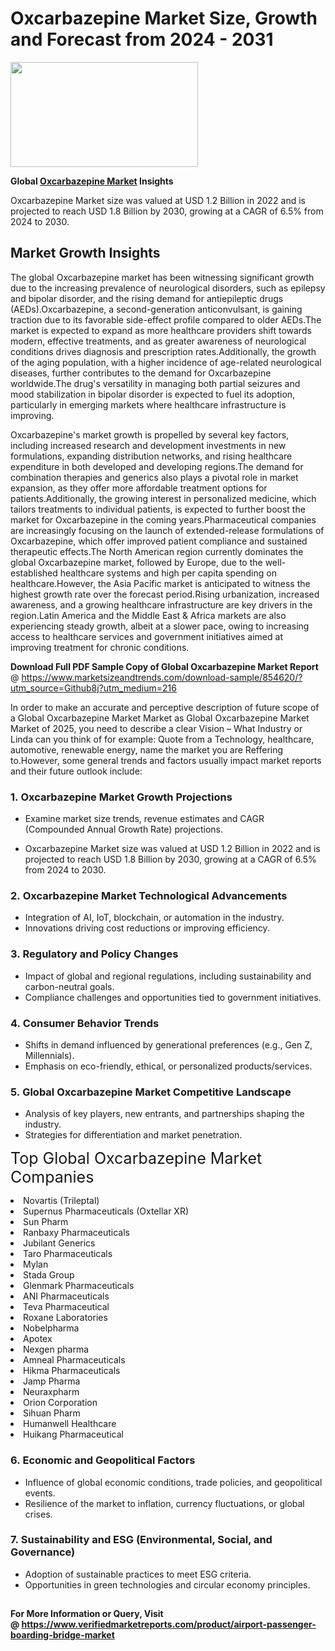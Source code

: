 <H1>Oxcarbazepine Market Size, Growth and Forecast from 2024 - 2031</H1><img class="aligncenter size-medium wp-image-584254" src="https://thirdeyenews.in/wp-content/uploads/2024/09/Global-Market-Research-300x168.jpeg" alt="" width="300" height="168" /><p><strong>Global&nbsp;<a href="https://www.marketsizeandtrends.com/download-sample/854620/?utm_source=Github8j?utm_medium=216">Oxcarbazepine Market</a> Insights</strong></p><p>Oxcarbazepine Market size was valued at USD 1.2 Billion in 2022 and is projected to reach USD 1.8 Billion by 2030, growing at a CAGR of 6.5% from 2024 to 2030.</p><p><h2>Market Growth Insights</h2> <p>The global Oxcarbazepine market has been witnessing significant growth due to the increasing prevalence of neurological disorders, such as epilepsy and bipolar disorder, and the rising demand for antiepileptic drugs (AEDs).Oxcarbazepine, a second-generation anticonvulsant, is gaining traction due to its favorable side-effect profile compared to older AEDs.The market is expected to expand as more healthcare providers shift towards modern, effective treatments, and as greater awareness of neurological conditions drives diagnosis and prescription rates.Additionally, the growth of the aging population, with a higher incidence of age-related neurological diseases, further contributes to the demand for Oxcarbazepine worldwide.The drug's versatility in managing both partial seizures and mood stabilization in bipolar disorder is expected to fuel its adoption, particularly in emerging markets where healthcare infrastructure is improving.</p> <p>Oxcarbazepine's market growth is propelled by several key factors, including increased research and development investments in new formulations, expanding distribution networks, and rising healthcare expenditure in both developed and developing regions.The demand for combination therapies and generics also plays a pivotal role in market expansion, as they offer more affordable treatment options for patients.Additionally, the growing interest in personalized medicine, which tailors treatments to individual patients, is expected to further boost the market for Oxcarbazepine in the coming years.Pharmaceutical companies are increasingly focusing on the launch of extended-release formulations of Oxcarbazepine, which offer improved patient compliance and sustained therapeutic effects.The North American region currently dominates the global Oxcarbazepine market, followed by Europe, due to the well-established healthcare systems and high per capita spending on healthcare.However, the Asia Pacific market is anticipated to witness the highest growth rate over the forecast period.Rising urbanization, increased awareness, and a growing healthcare infrastructure are key drivers in the region.Latin America and the Middle East & Africa markets are also experiencing steady growth, albeit at a slower pace, owing to increasing access to healthcare services and government initiatives aimed at improving treatment for chronic conditions.</p> <p><span class=""><strong>Download Full PDF Sample Copy of Global Oxcarbazepine Market Report</strong> @ <a href="https://www.marketsizeandtrends.com/download-sample/854620/?utm_source=Github8j?utm_medium=216" target="_blank">https://www.marketsizeandtrends.com/download-sample/854620/?utm_source=Github8j?utm_medium=216</a></span></p><p>In order to make an accurate and perceptive description of future scope of a Global&nbsp;Oxcarbazepine Market Market as Global&nbsp;Oxcarbazepine Market Market of 2025, you need to describe a clear Vision &ndash; What Industry or Linda can you think of for example: Quote from a Technology, healthcare, automotive, renewable energy, name the market you are Reffering to.However, some general trends and factors usually impact market reports and their future outlook include:</p><h3>1.&nbsp;<strong>Oxcarbazepine Market Growth Projections</strong></h3><ul><li>Examine market size trends, revenue estimates and CAGR (Compounded Annual Growth Rate) projections.</li><li><p>Oxcarbazepine Market size was valued at USD 1.2 Billion in 2022 and is projected to reach USD 1.8 Billion by 2030, growing at a CAGR of 6.5% from 2024 to 2030.</p></li></ul><h3>2.&nbsp;<strong>Oxcarbazepine Market Technological Advancements</strong></h3><ul><li>Integration of AI, IoT, blockchain, or automation in the industry.</li><li>Innovations driving cost reductions or improving efficiency.</li></ul><h3>3.&nbsp;<strong>Regulatory and Policy Changes</strong></h3><ul><li>Impact of global and regional regulations, including sustainability and carbon-neutral goals.</li><li>Compliance challenges and opportunities tied to government initiatives.</li></ul><h3>4.&nbsp;<strong>Consumer Behavior Trends</strong></h3><ul><li>Shifts in demand influenced by generational preferences (e.g., Gen Z, Millennials).</li><li>Emphasis on eco-friendly, ethical, or personalized products/services.</li></ul><h3>5.&nbsp;<strong>Global Oxcarbazepine Market Competitive Landscape</strong></h3><ul><li>Analysis of key players, new entrants, and partnerships shaping the industry.</li><li>Strategies for differentiation and market penetration.</li></ul><p data-pm-slice="1 1 []"><span style="color: inherit; font-family: inherit; font-size: 25px;">Top Global Oxcarbazepine Market Companies</span></p><div class="" data-test-id=""><p><li>Novartis (Trileptal)</li><li> Supernus Pharmaceuticals (Oxtellar XR)</li><li> Sun Pharm</li><li> Ranbaxy Pharmaceuticals</li><li> Jubilant Generics</li><li> Taro Pharmaceuticals</li><li> Mylan</li><li> Stada Group</li><li> Glenmark Pharmaceuticals</li><li> ANI Pharmaceuticals</li><li> Teva Pharmaceutical</li><li> Roxane Laboratories</li><li> Nobelpharma</li><li> Apotex</li><li> Nexgen pharma</li><li> Amneal Pharmaceuticals</li><li> Hikma Pharmaceuticals</li><li> Jamp Pharma</li><li> Neuraxpharm</li><li> Orion Corporation</li><li> Sihuan Pharm</li><li> Humanwell Healthcare</li><li> Huikang Pharmaceutical</li></p></div><h3>6.&nbsp;<strong>Economic and Geopolitical Factors</strong></h3><ul><li>Influence of global economic conditions, trade policies, and geopolitical events.</li><li>Resilience of the market to inflation, currency fluctuations, or global crises.</li></ul><h3>7.&nbsp;<strong>Sustainability and ESG (Environmental, Social, and Governance)</strong></h3><ul><li>Adoption of sustainable practices to meet ESG criteria.</li><li>Opportunities in green technologies and circular economy principles.</li></ul><h2><strong style="font-size: 14px;">For More Information or Query, Visit @&nbsp;</strong><a style="background-color: #ffffff; font-size: 14px;" href="https://www.marketsizeandtrends.com/report/oxcarbazepine-market/" target="_blank">https://www.verifiedmarketreports.com/product/airport-passenger-boarding-bridge-market</a></h2>